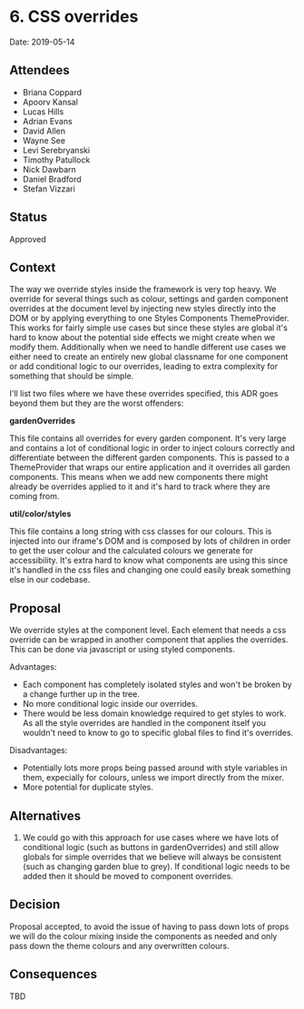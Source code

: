 # 6. CSS overrides

 Date: 2019-05-14

 ## Attendees
- Briana Coppard
- Apoorv Kansal
- Lucas Hills
- Adrian Evans
- David Allen
- Wayne See
- Levi Serebryanski
- Timothy Patullock
- Nick Dawbarn
- Daniel Bradford
- Stefan Vizzari

 ## Status

  Approved

 ## Context

The way we override styles inside the framework is very top heavy. We override for several things such as colour, settings and garden component overrides at the document level by injecting new styles directly into the DOM or by applying everything to one Styles Components ThemeProvider. This works for fairly simple use cases but since these styles are global it's hard to know about the potential side effects we might create when we modify them. Additionally when we need to handle different use cases we either need to create an entirely new global classname for one component or add conditional logic to our overrides, leading to extra complexity for something that should be simple.

I'll list two files where we have these overrides specified, this ADR goes beyond them but they are the worst offenders:

**gardenOverrides**

This file contains all overrides for every garden component. It's very large and contains a lot of conditional logic in order to inject colours correctly and differentiate between the different garden components. This is passed to a ThemeProvider that wraps our entire application and it overrides all garden components. This means when we add new components there might already be overrides applied to it and it's hard to track where they are coming from.

**util/color/styles**

This file contains a long string with css classes for our colours. This is injected into our iframe's DOM and is composed by lots of children in order to get the user colour and the calculated colours we generate for accessibility. It's extra hard to know what components are using this since it's handled in the css files and changing one could easily break something else in our codebase.

 ## Proposal

 We override styles at the component level. Each element that needs a css override can be wrapped in another component that applies the overrides. This can be done via javascript or using styled components.

 Advantages:
 - Each component has completely isolated styles and won't be broken by a change further up in the tree.
 - No more conditional logic inside our overrides.
 - There would be less domain knowledge required to get styles to work. As all the style overrides are handled in the component itself you wouldn't need to know to go to specific global files to find it's overrides.

 Disadvantages:
 - Potentially lots more props being passed around with style variables in them, expecially for colours, unless we import directly from the mixer.
 - More potential for duplicate styles.

## Alternatives

1. We could go with this approach for use cases where we have lots of conditional logic (such as buttons in gardenOverrides) and still allow globals for simple overrides that we believe will always be consistent (such as changing garden blue to grey). If conditional logic needs to be added then it should be moved to component overrides.

 ## Decision

Proposal accepted, to avoid the issue of having to pass down lots of props we will do the colour mixing inside the components as needed and only pass down the theme colours and any overwritten colours.

 ## Consequences

 TBD
